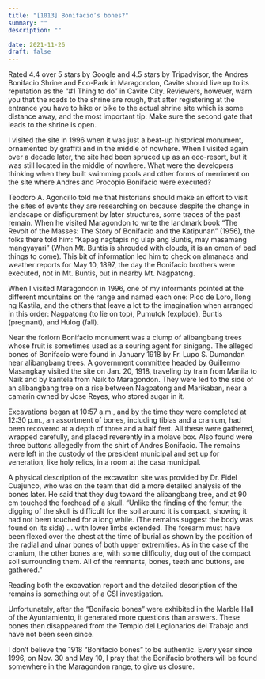 ```yaml
---
title: "[1013] Bonifacio’s bones?"
summary: ""
description: ""

date: 2021-11-26
draft: false
---
```


Rated 4.4 over 5 stars by Google and 4.5 stars by Tripadvisor, the Andres Bonifacio Shrine and Eco-Park in Maragondon, Cavite should live up to its reputation as the “#1 Thing to do” in Cavite City. Reviewers, however, warn you that the roads to the shrine are rough, that after registering at the entrance you have to hike or bike to the actual shrine site which is some distance away, and the most important tip: Make sure the second gate that leads to the shrine is open.

I visited the site in 1996 when it was just a beat-up historical monument, ornamented by graffiti and in the middle of nowhere. When I visited again over a decade later, the site had been spruced up as an eco-resort, but it was still located in the middle of nowhere. What were the developers thinking when they built swimming pools and other forms of merriment on the site where Andres and Procopio Bonifacio were executed?

Teodoro A. Agoncillo told me that historians should make an effort to visit the sites of events they are researching on because despite the change in landscape or disfigurement by later structures, some traces of the past remain. When he visited Maragondon to write the landmark book “The Revolt of the Masses: The Story of Bonifacio and the Katipunan” (1956), the folks there told him: “Kapag nagtapis ng ulap ang Buntis, may masamang mangyayari” (When Mt. Buntis is shrouded with clouds, it is an omen of bad things to come). This bit of information led him to check on almanacs and weather reports for May 10, 1897, the day the Bonifacio brothers were executed, not in Mt. Buntis, but in nearby Mt. Nagpatong.

When I visited Maragondon in 1996, one of my informants pointed at the different mountains on the range and named each one: Pico de Loro, Ilong ng Kastila, and the others that leave a lot to the imagination when arranged in this order: Nagpatong (to lie on top), Pumutok (explode), Buntis (pregnant), and Hulog (fall).

Near the forlorn Bonifacio monument was a clump of alibangbang trees whose fruit is sometimes used as a souring agent for sinigang. The alleged bones of Bonifacio were found in January 1918 by Fr. Lupo S. Dumandan near alibangbang trees. A government committee headed by Guillermo Masangkay visited the site on Jan. 20, 1918, traveling by train from Manila to Naik and by karitela from Naik to Maragondon. They were led to the side of an alibangbang tree on a rise between Nagpatong and Marikaban, near a camarin owned by Jose Reyes, who stored sugar in it.

Excavations began at 10:57 a.m., and by the time they were completed at 12:30 p.m., an assortment of bones, including tibias and a cranium, had been recovered at a depth of three and a half feet. All these were gathered, wrapped carefully, and placed reverently in a molave box. Also found were three buttons allegedly from the shirt of Andres Bonifacio. The remains were left in the custody of the president municipal and set up for veneration, like holy relics, in a room at the casa municipal.

A physical description of the excavation site was provided by Dr. Fidel Cuajunco, who was on the team that did a more detailed analysis of the bones later. He said that they dug toward the alibangbang tree, and at 90 cm touched the forehead of a skull. “Unlike the finding of the femur, the digging of the skull is difficult for the soil around it is compact, showing it had not been touched for a long while. (The remains suggest the body was found on its side) … with lower limbs extended. The forearm must have been flexed over the chest at the time of burial as shown by the position of the radial and ulnar bones of both upper extremities. As in the case of the cranium, the other bones are, with some difficulty, dug out of the compact soil surrounding them. All of the remnants, bones, teeth and buttons, are gathered.”

Reading both the excavation report and the detailed description of the remains is something out of a CSI investigation.

Unfortunately, after the “Bonifacio bones” were exhibited in the Marble Hall of the Ayuntamiento, it generated more questions than answers. These bones then disappeared from the Templo del Legionarios del Trabajo and have not been seen since.

I don’t believe the 1918 “Bonifacio bones” to be authentic. Every year since 1996, on Nov. 30 and May 10, I pray that the Bonifacio brothers will be found somewhere in the Maragondon range, to give us closure.
